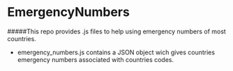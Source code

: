 # EmergencyNumbers
#####This repo provides .js files to help using emergency numbers of most countries.

* emergency_numbers.js contains a JSON object wich gives countries emergency numbers associated with countries codes.